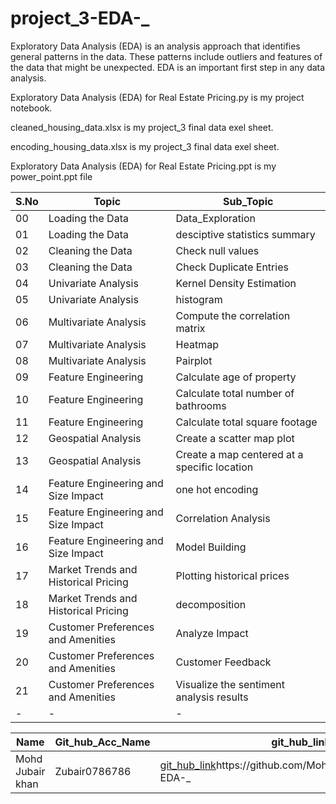 ﻿# project_3-EDA-_

Exploratory Data Analysis (EDA) is an analysis approach that identifies general patterns in the data. These patterns include outliers and features of the data that might be unexpected. EDA is an important first step in any data analysis.

Exploratory Data Analysis (EDA) for Real Estate Pricing.py is my project notebook.

cleaned_housing_data.xlsx is my project_3 final data exel sheet.

encoding_housing_data.xlsx is my project_3 final data exel sheet.

Exploratory Data Analysis (EDA) for Real Estate Pricing.ppt is my power_point.ppt file

|S.No|Topic|Sub_Topic|
|-|-|-|
|00|Loading the Data|Data_Exploration|
|01|Loading the Data|desciptive statistics summary|
|02|Cleaning the Data|Check null values|
|03|Cleaning the Data|Check Duplicate Entries|
|04|Univariate Analysis|Kernel Density Estimation|
|05|Univariate Analysis|histogram|
|06|Multivariate Analysis|Compute the correlation matrix|
|07|Multivariate Analysis|Heatmap|
|08|Multivariate Analysis|Pairplot|
|09|Feature Engineering|Calculate age of property|
|10|Feature Engineering|Calculate total number of bathrooms|
|11|Feature Engineering|Calculate total square footage|
|12|Geospatial Analysis|Create a scatter map plot|
|13|Geospatial Analysis|Create a map centered at a specific location|
|14|Feature Engineering and Size Impact|one hot encoding|
|15|Feature Engineering and Size Impact|Correlation Analysis|
|16|Feature Engineering and Size Impact|Model Building|
|17|Market Trends and Historical Pricing|Plotting historical prices|
|18|Market Trends and Historical Pricing|decomposition|
|19|Customer Preferences and Amenities|Analyze Impact|
|20|Customer Preferences and Amenities|Customer Feedback|
|21|Customer Preferences and Amenities|Visualize the sentiment analysis results|
|-|-|-|

|Name|Git_hub_Acc_Name|git_hub_link|
|-|-|-|
|Mohd Jubair khan|Zubair0786786|[git_hub_link](https://github.com/MohdJubairKhan/project_3-EDA-_)https://github.com/MohdJubairKhan/project_3-EDA-_|
